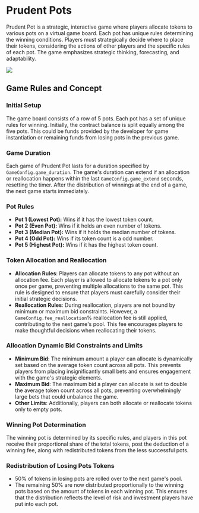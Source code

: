 # Prudent Pots

Prudent Pot is a strategic, interactive game where players allocate tokens to various pots on a virtual game board. Each
pot has unique rules determining the winning conditions. Players must strategically decide where to place their tokens,
considering the actions of other players and the specific rules of each pot. The game emphasizes strategic thinking,
forecasting, and adaptability.

<img src="pp/src/assets/logo.png">

## Game Rules and Concept

### Initial Setup

The game board consists of a row of 5 pots. Each pot has a set of unique rules for winning. Initially, the contract
balance is split equally among the five pots. This could be funds provided by the developer for game instantiation or
remaining funds from losing pots in the previous game.

### Game Duration

Each game of Prudent Pot lasts for a duration specified by `GameConfig.game_duration`. The game's duration can extend if
an allocation or reallocation happens within the last `GameConfig.game_extend` seconds, resetting the timer. After the
distribution of winnings at the end of a game, the next game starts immediately.

### Pot Rules

- **Pot 1 (Lowest Pot):** Wins if it has the lowest token count.
- **Pot 2 (Even Pot):** Wins if it holds an even number of tokens.
- **Pot 3 (Median Pot):** Wins if it holds the median number of tokens.
- **Pot 4 (Odd Pot):** Wins if its token count is a odd number.
- **Pot 5 (Highest Pot):** Wins if it has the highest token count.

### Token Allocation and Reallocation

- **Allocation Rules**: Players can allocate tokens to any pot without an allocation fee. Each player is allowed to allocate tokens to a pot only once per game, preventing multiple allocations to the same pot. This rule is designed to ensure that players must carefully consider their initial strategic decisions.
- **Reallocation Rules**: During reallocation, players are not bound by minimum or maximum bid constraints. However, a `GameConfig.fee_reallocation`% reallocation fee is still applied, contributing to the next game's pool. This fee encourages players to make thoughtful decisions when reallocating their tokens.

### Allocation Dynamic Bid Constraints and Limits

- **Minimum Bid**: The minimum amount a player can allocate is dynamically set based on the average token
  count across all pots. This prevents players from placing insignificantly small bets and ensures engagement with the
  game's strategic elements.
- **Maximum Bid**: The maximum bid a player can allocate is set to double the average token count across all pots, preventing overwhelmingly
  large bets that could unbalance the game.
- **Other Limits**: Additionally, players can both allocate or reallocate tokens only to empty pots.

### Winning Pot Determination

The winning pot is determined by its specific rules, and players in this pot receive their proportional share
of the total tokens, post the deduction of a winning fee, along with redistributed
tokens from the less successful pots.

### Redistribution of Losing Pots Tokens

- 50% of tokens in losing pots are rolled over to the next game's pool.
- The remaining 50% are now distributed proportionally to the winning pots based on the amount of tokens in each winning pot. This ensures that the distribution reflects the level of risk and investment players have put into each pot.

